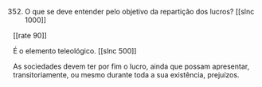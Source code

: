 352. O que se deve entender pelo objetivo da repartição dos lucros?
[[slnc 1000]]

[[rate 90]]

É o elemento teleológico.
[[slnc 500]]

As  sociedades devem  ter  por  fim  o  lucro,  ainda  que  possam  apresentar, transitoriamente, ou mesmo durante toda a sua existência, prejuízos.

